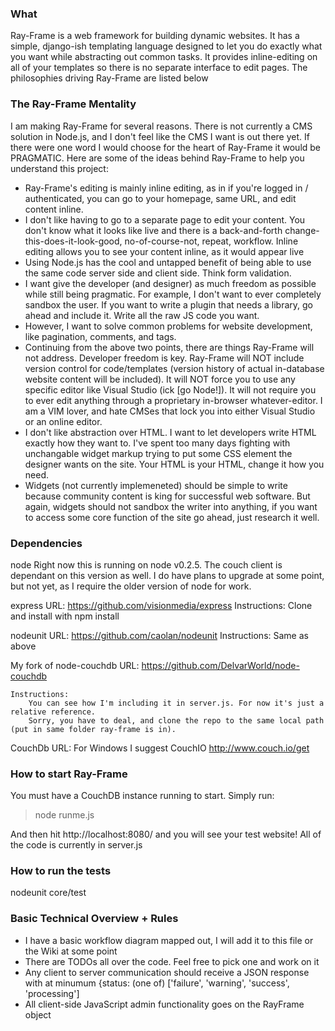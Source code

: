 ### What
Ray-Frame is a web framework for building dynamic websites. It has a simple, django-ish templating language designed to let you do exactly what you want while abstracting out common tasks. It provides inline-editing on all of your templates so there is no separate interface to edit pages. The philosophies driving Ray-Frame are listed below

### The Ray-Frame Mentality
I am making Ray-Frame for several reasons. There is not currently a CMS solution in Node.js, and I don't feel like the CMS I want is out there yet. If there were one word I would choose for the heart of Ray-Frame it would be PRAGMATIC. Here are some of the ideas behind Ray-Frame to help you understand this project:

* Ray-Frame's editing is mainly inline editing, as in if you're logged in / authenticated, you can go to your homepage, same URL, and edit content inline.
* I don't like having to go to a separate page to edit your content. You don't know what it looks like live and there is a back-and-forth change-this-does-it-look-good, no-of-course-not, repeat, workflow. Inline editing allows you to see your content inline, as it would appear live
* Using Node.js has the cool and untapped benefit of being able to use the same code server side and client side. Think form validation.
* I want give the developer (and designer) as much freedom as possible while still being pragmatic. For example, I don't want to ever completely sandbox the user. If you want to write a plugin that needs a library, go ahead and include it. Write all the raw JS code you want.
* However, I want to solve common problems for website development, like pagination, comments, and tags.
* Continuing from the above two points, there are things Ray-Frame will not address. Developer freedom is key. Ray-Frame will NOT include version control for code/templates (version history of actual in-database website content will be included). It will NOT force you to use any specific editor like Visual Studio (ick [go Node!]). It will not require you to ever edit anything through a proprietary in-browser whatever-editor. I am a VIM lover, and hate CMSes that lock you into either Visual Studio or an online editor.
* I don't like abstraction over HTML. I want to let developers write HTML exactly how they want to. I've spent too many days fighting with unchangable widget markup trying to put some CSS element the designer wants on the site. Your HTML is your HTML, change it how you need.
* Widgets (not currently implemeneted) should be simple to write because community content is king for successful web software. But again, widgets should not sandbox the writer into anything, if you want to access some core function of the site go ahead, just research it well.

### Dependencies
node
    Right now this is running on node v0.2.5. The couch client is dependant on this version as well. I do have plans to upgrade at some point, but not yet, as I require the older version of node for work.

express
    URL: 
        https://github.com/visionmedia/express
    Instructions:
        Clone and install with npm install

nodeunit
    URL:
        https://github.com/caolan/nodeunit 
    Instructions:
        Same as above

My fork of node-couchdb
    URL:
        https://github.com/DelvarWorld/node-couchdb

    Instructions:
        You can see how I'm including it in server.js. For now it's just a relative reference.
        Sorry, you have to deal, and clone the repo to the same local path (put in same folder ray-frame is in).

CouchDb
    URL:
        For Windows I suggest CouchIO http://www.couch.io/get

### How to start Ray-Frame
You must have a CouchDB instance running to start. Simply run:

> node runme.js

And then hit http://localhost:8080/ and you will see your test website! All of the code is currently in server.js

### How to run the tests
nodeunit core/test

### Basic Technical Overview + Rules
* I have a basic workflow diagram mapped out, I will add it to this file or the Wiki at some point
* There are TODOs all over the code. Feel free to pick one and work on it
* Any client to server communication should receive a JSON response with at minumum {status: (one of) ['failure', 'warning', 'success', 'processing']
* All client-side JavaScript admin functionality goes on the RayFrame object
